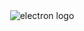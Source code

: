   <div align="center">
  <img src="https://i.pinimg.com/originals/49/cd/d8/49cdd838e8c6d7fe5e2dd55deead5567.gif" alt="electron logo"  />
  </div>
